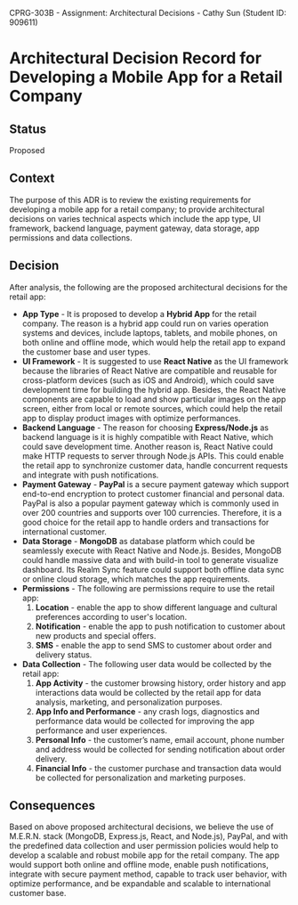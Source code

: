 CPRG-303B - Assignment: Architectural Decisions - Cathy Sun (Student ID: 909611)

# Architectural Decision Record for Developing a Mobile App for a Retail Company

## Status

Proposed

## Context

The purpose of this ADR is to review the existing requirements for developing a mobile app for a retail company; to provide architectural decisions on varies technical aspects which include the app type, UI framework, backend language, payment gateway, data storage, app permissions and data collections.

## Decision

After analysis, the following are the proposed architectural decisions for the retail app:

- **App Type** -
  It is proposed to develop a **Hybrid App** for the retail company. The reason is a hybrid app could run on varies operation systems and devices, include laptops, tablets, and mobile phones, on both online and offline mode, which would help the retail app to expand the customer base and user types.
- **UI Framework** -
  It is suggested to use **React Native** as the UI framework because the libraries of React Native are compatible and reusable for cross-platform devices (such as iOS and Android), which could save development time for building the hybrid app. Besides, the React Native components are capable to load and show particular images on the app screen, either from local or remote sources, which could help the retail app to display product images with optimize performances.
- **Backend Language** -
  The reason for choosing **Express/Node.js** as backend language is it is highly compatible with React Native, which could save development time. Another reason is, React Native could make HTTP requests to server through Node.js APIs. This could enable the retail app to synchronize customer data, handle concurrent requests and integrate with push notifications.
- **Payment Gateway** -
  **PayPal** is a secure payment gateway which support end-to-end encryption to protect customer financial and personal data. PayPal is also a popular payment gateway which is commonly used in over 200 countries and supports over 100 currencies. Therefore, it is a good choice for the retail app to handle orders and transactions for international customer.
- **Data Storage** -
  **MongoDB** as database platform which could be seamlessly execute with React Native and Node.js. Besides, MongoDB could handle massive data and with build-in tool to generate visualize dashboard. Its Realm Sync feature could support both offline data sync or online cloud storage, which matches the app requirements.
- **Permissions** -
  The following are permissions require to use the retail app:
  1. **Location** - enable the app to show different language and cultural preferences according to user's location.
  2. **Notification** - enable the app to push notification to customer about new products and special offers.
  3. **SMS** - enable the app to send SMS to customer about order and delivery status.
- **Data Collection** -
  The following user data would be collected by the retail app:
  1. **App Activity** - the customer browsing history, order history and app interactions data would be collected by the retail app for data analysis, marketing, and personalization purposes.
  2. **App Info and Performance** - any crash logs, diagnostics and performance data would be collected for improving the app performance and user experiences.
  3. **Personal Info** - the customer’s name, email account, phone number and address would be collected for sending notification about order delivery.
  4. **Financial Info** - the customer purchase and transaction data would be collected for personalization and marketing purposes.

## Consequences

Based on above proposed architectural decisions, we believe the use of M.E.R.N. stack (MongoDB, Express.js, React, and Node.js), PayPal, and with the predefined data collection and user permission policies would help to develop a scalable and robust mobile app for the retail company. The app would support both online and offline mode, enable push notifications, integrate with secure payment method, capable to track user behavior, with optimize performance, and be expandable and scalable to international customer base.
